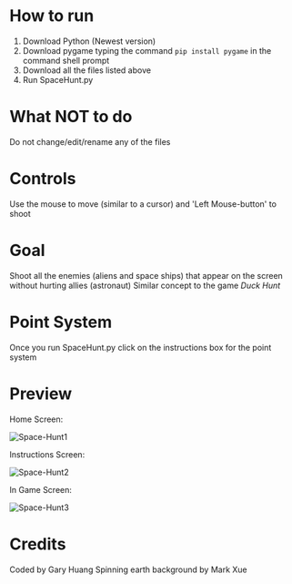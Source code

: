 # How to run
1. Download Python (Newest version)
2. Download pygame typing the command `pip install pygame` in the command shell prompt
3. Download all the files listed above
4. Run SpaceHunt.py

# What NOT to do 
Do not change/edit/rename any of the files

# Controls
Use the mouse to move (similar to a cursor) and 'Left Mouse-button' to shoot

# Goal
Shoot all the enemies (aliens and space ships) that appear on the screen without hurting allies (astronaut)
Similar concept to the game *Duck Hunt*

# Point System 
Once you run SpaceHunt.py click on the instructions box for the point system

# Preview
Home Screen:

![Space-Hunt1](https://user-images.githubusercontent.com/49135331/141499592-5acef189-9eb1-4941-b96d-f34c8f725f4f.png)

Instructions Screen:

![Space-Hunt2](https://user-images.githubusercontent.com/49135331/141499647-fad7fbb5-131e-4ef5-a3b5-a4b70cef0163.png)

In Game Screen:

![Space-Hunt3](https://user-images.githubusercontent.com/49135331/141499670-8fe8d27e-8ffc-4ce2-aead-4130467879af.png)


# Credits
Coded by Gary Huang
Spinning earth background by Mark Xue
